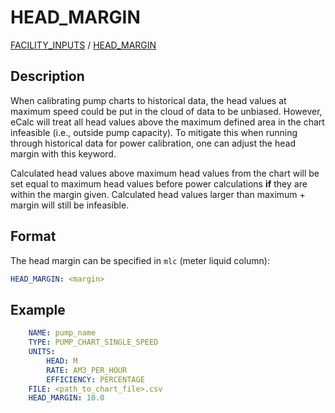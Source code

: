 # HEAD_MARGIN

[FACILITY_INPUTS](FACILITY_INPUTS) / 
[HEAD_MARGIN](HEAD_MARGIN)

## Description
When calibrating pump charts to historical data, the head values at maximum speed
could be put in the cloud of data to be unbiased. However, eCalc will treat all
head values above the maximum defined area in the chart infeasible (i.e.,
outside pump capacity). To mitigate this when running through historical data for
power calibration, one can adjust the head margin with this keyword.

Calculated head values above maximum head values from the chart will be set equal to
maximum head values before power calculations **if** they are within the margin given.
Calculated head values larger than maximum + margin will still be infeasible.

## Format
The head margin can be specified in `mlc` (meter liquid column):

~~~~~~~~yaml
HEAD_MARGIN: <margin>
~~~~~~~~

## Example
~~~~~~~~yaml
    NAME: pump_name
    TYPE: PUMP_CHART_SINGLE_SPEED
    UNITS:
        HEAD: M
        RATE: AM3_PER_HOUR
        EFFICIENCY: PERCENTAGE
    FILE: <path_to_chart_file>.csv
    HEAD_MARGIN: 10.0
~~~~~~~~

